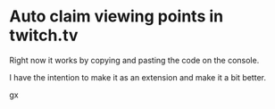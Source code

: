 # Auto claim viewing points in twitch.tv

Right now it works by copying and pasting the code on the console.

I have the intention to make it as an extension and make it a bit better.

gx